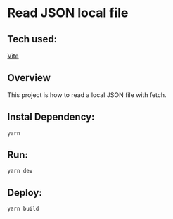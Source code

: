# Read JSON local file

## Tech used:

[Vite](https://vitejs.dev/)

## Overview

This project is how to read a local JSON file with fetch.

## Instal Dependency:
    yarn

## Run:
    yarn dev

## Deploy:
    yarn build